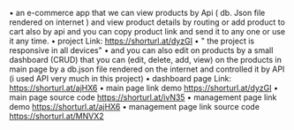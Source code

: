 • an e-commerce app that we can view products by Api ( db. Json file rendered on internet ) and view product details by routing or add product
to cart also by api and you can copy product link and send it to any one or use it any time.
• project Link: https://shorturl.at/dyzGI
• " the project is responsive in all devices"
• and you can also edit on products by a small dashboard (CRUD) that you can (edit, delete, add, view)
on the products in main page by a db.json file rendered on the
internet and controlled it by API (i used API very much in this
project)
• dashboard page Link: https://shorturl.at/ajHX6
• main page link demo https://shorturl.at/dyzGI
• main page source code https://shorturl.at/ivN35
• management page link demo https://shorturl.at/ajHX6
• management page link source code https://shorturl.at/MNVX2